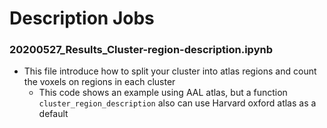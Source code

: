 # Description Jobs

### 20200527_Results_Cluster-region-description.ipynb
* This file introduce how to split your cluster into atlas regions and count the voxels on regions in each cluster
  - This code shows an example using AAL atlas, but a function `cluster_region_description` also can use Harvard oxford atlas as a default
